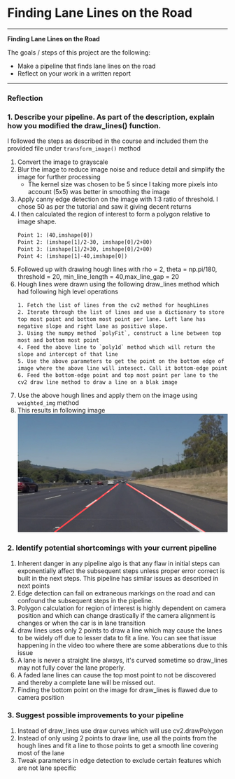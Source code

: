 # **Finding Lane Lines on the Road** 

---

**Finding Lane Lines on the Road**

The goals / steps of this project are the following:
* Make a pipeline that finds lane lines on the road
* Reflect on your work in a written report


[//]: # (Image References)

[image1]: ./examples/grayscale.jpg "Grayscale"

---

### Reflection

### 1. Describe your pipeline. As part of the description, explain how you modified the draw_lines() function.

I followed the steps as described in the course and included them the provided file under `transform_image()` method
1. Convert the image to grayscale
2. Blur the image to reduce image noise and reduce detail and simplify the image for further processing
    - The kernel size was chosen to be 5 since I taking more pixels into account (5x5) was better in smoothing the image
3. Apply canny edge detection on the image with 1:3 ratio of threshold. I chose 50 as per the tutorial and saw it giving decent returns
4. I then calculated the region of interest to form a polygon relative to image shape. 
    ```
    Point 1: (40,imshape[0])
    Point 2: (imshape[1]/2-30, imshape[0]/2+80)
    Point 3: (imshape[1]/2+30, imshape[0]/2+80)
    Point 4: (imshape[1]-40,imshape[0])
    ```
5. Followed up with drawing hough lines with  rho = 2, theta = np.pi/180, threshold = 20, min_line_length = 40,max_line_gap = 20
6. Hough lines were drawn using the following draw_lines method which had following high level operations
    ```
    1. Fetch the list of lines from the cv2 method for houghLines
    2. Iterate through the list of lines and use a dictionary to store top most point and bottom most point per lane. Left lane has negative slope and right lane as positive slope.
    3. Using the numpy method `polyFit`, construct a line between top most and bottom most point
    4. Feed the above line to `poly1d` method which will return the slope and intercept of that line
    5. Use the above parameters to get the point on the bottom edge of image where the above line will intesect. Call it bottom-edge point
    6. Feed the bottom-edge point and top most point per lane to the cv2 draw line method to draw a line on a blak image
    ```
7. Use the above hough lines and apply them on the image using `weighted_img` method
8. This results in following image
![alt text](/test_images_output/solidWhiteRight.png)


### 2. Identify potential shortcomings with your current pipeline
1. Inherent danger in any pipeline algo is that any flaw in initial steps can exponentially affect the subsequent steps unless proper error correct is built in the next steps. This pipeline has similar issues as described in next points
2. Edge detection can fail on extraneous markings on the road and can confound the subsequent steps in the pipeline.
3. Polygon calculation for region of interest is highly dependent on camera position and which can change drastically if the camera alignment is changes or when the car is in lane transition
4. draw lines uses only 2 points to draw a line which may cause the lanes to be widely off due to lesser data to fit a line. You can see that issue happening in the video too where there are some abberations due to this issue
5. A lane is never a straight line always, it's curved sometime so draw_lines may not fully cover the lane properly.
6. A faded lane lines can cause the top most point to not be discovered and thereby a complete lane will be missed out.
7. Finding the bottom point on the image for draw_lines is flawed due to camera position

### 3. Suggest possible improvements to your pipeline
1. Instead of draw_lines use draw curves which will use cv2.drawPolygon
2. Instead of only using 2 points to draw line, use all the points from the hough lines and fit a line to those points to get a smooth line covering most of the lane
3. Tweak parameters in edge detection to exclude certain features which are not lane specific
